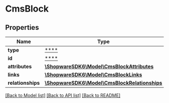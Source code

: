 # CmsBlock

## Properties
Name | Type | Description | Notes
------------ | ------------- | ------------- | -------------
**type** | [****](.md) |  | [optional] 
**id** | [****](.md) |  | [optional] 
**attributes** | [**\ShopwareSDK6\Model\CmsBlockAttributes**](CmsBlockAttributes.md) |  | [optional] 
**links** | [**\ShopwareSDK6\Model\CmsBlockLinks**](CmsBlockLinks.md) |  | [optional] 
**relationships** | [**\ShopwareSDK6\Model\CmsBlockRelationships**](CmsBlockRelationships.md) |  | [optional] 

[[Back to Model list]](../../README.md#documentation-for-models) [[Back to API list]](../../README.md#documentation-for-api-endpoints) [[Back to README]](../../README.md)


